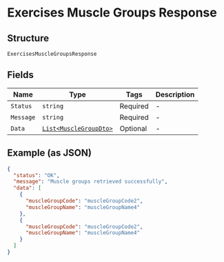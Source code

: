 
# Exercises Muscle Groups Response

## Structure

`ExercisesMuscleGroupsResponse`

## Fields

| Name | Type | Tags | Description |
|  --- | --- | --- | --- |
| `Status` | `string` | Required | - |
| `Message` | `string` | Required | - |
| `Data` | [`List<MuscleGroupDto>`](../../doc/models/muscle-group-dto.md) | Optional | - |

## Example (as JSON)

```json
{
  "status": "OK",
  "message": "Muscle groups retrieved successfully",
  "data": [
    {
      "muscleGroupCode": "muscleGroupCode2",
      "muscleGroupName": "muscleGroupName4"
    },
    {
      "muscleGroupCode": "muscleGroupCode2",
      "muscleGroupName": "muscleGroupName4"
    }
  ]
}
```

